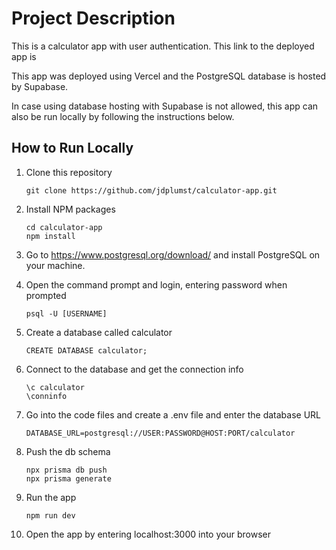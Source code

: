 # Project Description

This is a calculator app with user authentication. This link to the deployed app is

This app was deployed using Vercel and the PostgreSQL database is hosted by Supabase.

In case using database hosting with Supabase is not allowed, this app can also be run locally by following the instructions below.

## How to Run Locally

1. Clone this repository

   ```
   git clone https://github.com/jdplumst/calculator-app.git
   ```

2. Install NPM packages

   ```
   cd calculator-app
   npm install
   ```

3. Go to https://www.postgresql.org/download/ and install PostgreSQL on your machine.

4. Open the command prompt and login, entering password when prompted

   ```
   psql -U [USERNAME]
   ```

5. Create a database called calculator

   ```
   CREATE DATABASE calculator;
   ```

6. Connect to the database and get the connection info

   ```
   \c calculator
   \conninfo
   ```

7. Go into the code files and create a .env file and enter the database URL
   ```
   DATABASE_URL=postgresql://USER:PASSWORD@HOST:PORT/calculator
   ```
8. Push the db schema
   ```
   npx prisma db push
   npx prisma generate
   ```
9. Run the app

   ```
   npm run dev
   ```

10. Open the app by entering localhost:3000 into your browser

